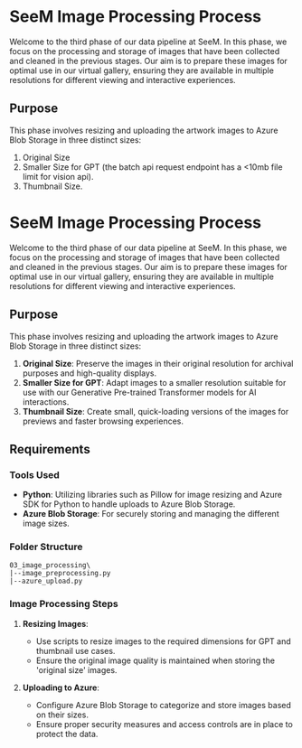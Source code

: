 # SeeM Image Processing Process

Welcome to the third phase of our data pipeline at SeeM. In this phase, we focus on the processing and storage of images that have been collected and cleaned in the previous stages. Our aim is to prepare these images for optimal use in our virtual gallery, ensuring they are available in multiple resolutions for different viewing and interactive experiences.

## Purpose
This phase involves resizing and uploading the artwork images to Azure Blob Storage in three distinct sizes:

1. Original Size
2. Smaller Size for GPT (the batch api request endpoint has a <10mb file limit for vision api).
3. Thumbnail Size.

# SeeM Image Processing Process

Welcome to the third phase of our data pipeline at SeeM. In this phase, we focus on the processing and storage of images that have been collected and cleaned in the previous stages. Our aim is to prepare these images for optimal use in our virtual gallery, ensuring they are available in multiple resolutions for different viewing and interactive experiences.

## Purpose

This phase involves resizing and uploading the artwork images to Azure Blob Storage in three distinct sizes:

1. **Original Size**: Preserve the images in their original resolution for archival purposes and high-quality displays.
2. **Smaller Size for GPT**: Adapt images to a smaller resolution suitable for use with our Generative Pre-trained Transformer models for AI interactions.
3. **Thumbnail Size**: Create small, quick-loading versions of the images for previews and faster browsing experiences.

## Requirements

### Tools Used

- **Python**: Utilizing libraries such as Pillow for image resizing and Azure SDK for Python to handle uploads to Azure Blob Storage.
- **Azure Blob Storage**: For securely storing and managing the different image sizes.

### Folder Structure


```code
03_image_processing\
|--image_preprocessing.py
|--azure_upload.py
```

### Image Processing Steps

1. **Resizing Images**:
   - Use scripts to resize images to the required dimensions for GPT and thumbnail use cases.
   - Ensure the original image quality is maintained when storing the 'original size' images.

2. **Uploading to Azure**:
   - Configure Azure Blob Storage to categorize and store images based on their sizes.
   - Ensure proper security measures and access controls are in place to protect the data.

